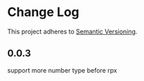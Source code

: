 # Change Log

This project adheres to [Semantic Versioning](http://semver.org/).

## 0.0.3

support more number type before rpx
